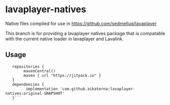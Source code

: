 # lavaplayer-natives
Native files compiled for use in https://github.com/sedmelluq/lavaplayer


This branch is for providing a lavaplayer natives package that is compatable with the current native loader in lavaplayer and Lavalink.

## Usage
```   
   repositories {
        mavenCentral()
        maven { url "https://jitpack.io" }
   }
   dependencies {
         implementation 'com.github.aikaterna:lavaplayer-natives:original-SNAPSHOT'
   }```